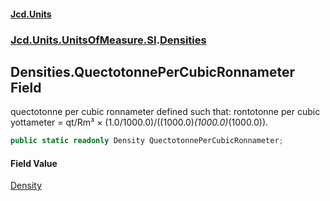 #### [Jcd.Units](index.md 'index')
### [Jcd.Units.UnitsOfMeasure.SI](Jcd.Units.UnitsOfMeasure.SI.md 'Jcd.Units.UnitsOfMeasure.SI').[Densities](Densities.md 'Jcd.Units.UnitsOfMeasure.SI.Densities')

## Densities.QuectotonnePerCubicRonnameter Field

quectotonne per cubic ronnameter defined such that: rontotonne per cubic yottameter = qt/Rm³ × (1.0/1000.0)/((1000.0)*(1000.0)*(1000.0)).

```csharp
public static readonly Density QuectotonnePerCubicRonnameter;
```

#### Field Value
[Density](Density.md 'Jcd.Units.UnitTypes.Density')